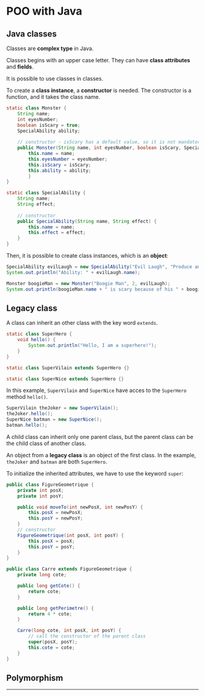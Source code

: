 # POO with Java

## Java classes

Classes are **complex type** in Java.


Classes begins with an upper case letter. They can have **class attributes** and **fields**.

It is possible to use classes in classes.

To create a **class instance**, a **constructor** is needed. The constructor is a function, and it takes the
class name.

```java
static class Monster {
    String name;
    int eyesNumber;
    boolean isScary = true;
    SpecialAbility ability;
    
    // constructor - isScary has a default value, so it is not mandatory in the constructor
    public Monster(String name, int eyesNumber, boolean isScary, SpecialAbility ability) {
        this.name = name;
        this.eyesNumber = eyesNumber;
        this.isScary = isScary;
        this.ability = ability;
        }
}

static class SpecialAbility {
    String name;
    String effect;
    
    // constructor
    public SpecialAbility(String name, String effect) {
        this.name = name;
        this.effect = effect;
    }
}
```

Then, it is possible to create class instances, which is an **object**:

```java
SpecialAbility evilLaugh = new SpecialAbility("Evil Laugh", "Produce an Evil laugh");
System.out.println("Ability: " + evilLaugh.name);

Monster boogieMan = new Monster("Boogie Man", 2, evilLaugh);
System.out.println(boogieMan.name + " is scary because of his " + boogieMan.ability.name);
```

## Legacy class

A class can inherit an other class with the key word `extends`.

```java
static class SuperHero {
    void hello() {
        System.out.println("Hello, I am a superhero!");
    }
}

static class SuperVilain extends SuperHero {}

static class SuperNice extends SuperHero {}
```

In this example, `SuperVilain` and `SuperNice` have acces to the `SuperHero` method `hello()`.

```java
SuperVilain theJoker = new SuperVilain();
theJoker.hello();
SuperNice batman = new SuperNice();
batman.hello();
```

A child class can inherit only one parent class, but the parent class can be the child class of another class.

An object from a **legacy class** is an object of the first class. In the example, `theJoker` and `batman` are 
both `SuperHero`.

To initialize the inherited attributes, we have to use the keyword `super`:

```java
public class FigureGeometrique {
    private int posX;
    private int posY;

    public void moveTo(int newPosX, int newPosY) {
        this.posX = newPosX;
        this.posY = newPosY;
    }
    // constructor
    FigureGeometrique(int posX, int posY) {
        this.posX = posX;
        this.posY = posY;
    }
}

public class Carre extends FigureGeometrique {
    private long cote;

    public long getCote() {
        return cote;
    }

    public long getPerimetre() {
        return 4 * cote;
    }

    Carre(long cote, int posX, int posY) {
        // call the constructor of the parent class
        super(posX, posY);
        this.cote = cote;
    }
}
```

## Polymorphism


---------------------------
